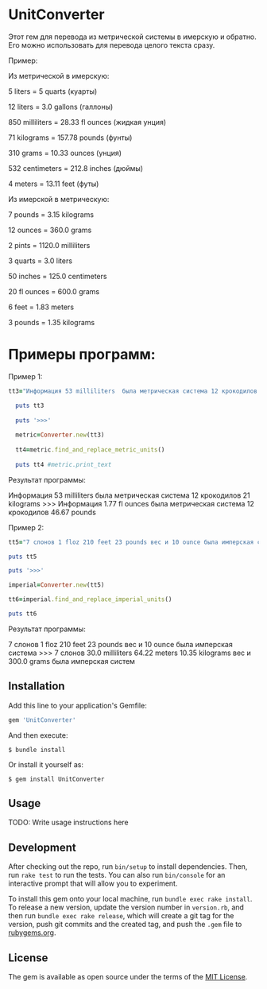 # UnitConverter

Этот гем для перевода из метрической системы в имерскую и обратно. Его можно использовать для перевода целого текста сразу.

Пример:

Из метрической в имерскую:

5 liters = 5 quarts (куарты)

12 liters = 3.0 gallons (галлоны)

850 milliliters = 28.33 fl ounces (жидкая унция)

71 kilograms = 157.78 pounds (фунты)

310 grams = 10.33 ounces (унция)

532 centimeters = 212.8 inches (дюймы)

4 meters = 13.11 feet (футы)

Из имерской в метрическую:

7 pounds = 3.15 kilograms

12 ounces = 360.0 grams

2 pints = 1120.0 milliliters

3 quarts = 3.0 liters

50 inches = 125.0 centimeters

20 fl ounces = 600.0 grams

6 feet = 1.83 meters

3 pounds = 1.35 kilograms

# Примеры программ:

Пример 1:
```ruby
tt3="Информация 53 milliliters  была метрическая система 12 крокодилов 21 kilograms"

  puts tt3
  
  puts '>>>'
  
  metric=Converter.new(tt3)
  
  tt4=metric.find_and_replace_metric_units()
  
  puts tt4 #metric.print_text
  ```
  
  Результат программы: 
  
  Информация 53 milliliters  была метрическая система 12 крокодилов 21 kilograms >>> Информация 1.77 fl ounces была метрическая система 12 крокодилов 46.67 pounds

  Пример 2:
  ```ruby
  tt5="7 слонов 1 floz 210 feet 23 pounds вес и 10 ounce была имперская система"
  
  puts tt5
  
  puts '>>>'
  
  imperial=Converter.new(tt5)
  
  tt6=imperial.find_and_replace_imperial_units()
  
  puts tt6
  ```
  Результат программы: 
  
  7 слонов 1 floz 210 feet 23 pounds вес и 10 ounce была имперская система >>> 7 слонов 30.0 milliliters 64.22 meters 10.35 kilograms вес и 300.0 grams была имперская систем

## Installation

Add this line to your application's Gemfile:

```ruby
gem 'UnitConverter'
```

And then execute:

    $ bundle install

Or install it yourself as:

    $ gem install UnitConverter

## Usage

TODO: Write usage instructions here

## Development

After checking out the repo, run `bin/setup` to install dependencies. Then, run `rake test` to run the tests. You can also run `bin/console` for an interactive prompt that will allow you to experiment.

To install this gem onto your local machine, run `bundle exec rake install`. To release a new version, update the version number in `version.rb`, and then run `bundle exec rake release`, which will create a git tag for the version, push git commits and the created tag, and push the `.gem` file to [rubygems.org](https://rubygems.org).

## License

The gem is available as open source under the terms of the [MIT License](https://opensource.org/licenses/MIT).

